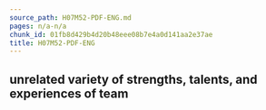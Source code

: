 ```yaml
---
source_path: H07M52-PDF-ENG.md
pages: n/a-n/a
chunk_id: 01fb8d429b4d20b48eee08b7e4a0d141aa2e37ae
title: H07M52-PDF-ENG
---
```

## unrelated variety of strengths, talents, and experiences of team
